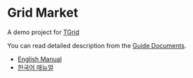 # Grid Market
A demo project for [TGrid](https://github.com/samchon/tgrid)

You can read detailed description from the [Guide Documents](https://tgrid.dev).
  - [English  Manual](https://tgrid.dev/en/tutorial/projects/market.html)
  - [한국어 매뉴얼](https://tgrid.dev/ko/tutorial/projects/market.html)